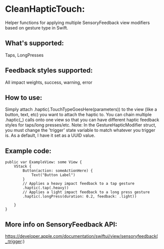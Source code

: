 # CleanHapticTouch:
Helper functions for applying multiple SensoryFeedback view modifiers based on gesture type in Swift.

## What's supported:
Taps, LongPresses

## Feedback styles supported:
All impact weights, success, warning, error

## How to use:
Simply attach .haptic(.TouchTypeGoesHere(parameters)) to the view (like a button, text, etc) you want to attach 
the haptic to. You can chain multiple .haptic(_) calls onto one view so that you can have different haptic feedback styles for taps/long presses/etc. 
Note: In the GestureHapticModifier struct, you must change the 'trigger' state variable to match whatever you trigger is. As a default, I have it set as a UUID value.

## Example code: 

    public var ExampleView: some View {
        VStack {
            Button(action: someActionHere) {
                Text("Button Label")
            }
            // Applies a heavy impact feedback to a tap gesture
            .haptic(.tap(.heavy)) 
            // Applies a light impact feedback to a long press gesture
            .haptic(.longPress(duration: 0.2, feedback: .light)) 

        }
    }

## More info on SensoryFeedback API:
https://developer.apple.com/documentation/swiftui/view/sensoryfeedback(_:trigger:)
